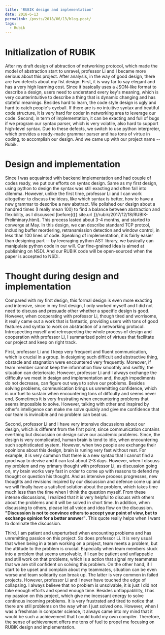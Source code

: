 ```yaml
---
title: 'RUBIK design and implementation'
date: 2018-6-13
permalink: /posts/2018/06/13/blog-post/
tags:
  - Rubik
---
```


Initialization of RUBIK
======

After my draft design of abtraction of networking protocol, which made the model 
of abstraction start to unravel, professor Li and I became more serious about 
this project. After analysis, in the way of good design, there are two defects 
about my fist design. First, it is way far to say elegant and has a very high 
learning cost. Since it basically uses a JSON-like format to describe a design, 
users need to understand every key's meaning, which is very counterintuitive to 
describe a thing that is dynamic changing and has stateful meanings. Besides 
hard to learn, the code style design is ugly and hard to catch people's eyeball.
If there are is no intuitive syntax and beatiful code structure, it is very hard 
for coder in networking area to leverage our code. Second, in term of 
implementation, it can be exacting and full of bugs if we program our syntax 
parser, which is very volatile, also hard to support high-level syntax. Due to 
these defects, we switch to use python interpreter, which provides a ready-made 
grammar parser and has tons of virtue in coding, to accomplish our design. And 
we came up with our project name -- Rubik.

Design and implementation
======

Since I was acquainted with backend implementation and had couple of codes 
ready, we put our efforts on syntax design. Same as my first design, using 
python to design the syntax was still exacting and often fall into dilemma. 
However, unlike the first time, professor Li and I can work altogether to 
discuss the ideas, like which syntax is better, how to have a new grammar to 
describe a new abstract. We polished our design about a handred times
(I really mean 100) to find a balance between abstraction and flexibility, 
as I discussed [before]({{ site.url }}/rubik/2017/12/18/RUBIK-Preliminary.html).
This process lasted about 3-4 months, and started to converge at May. In this 
design, we can describe standard TCP protcol, including buffer reordering, 
retransmission detection and window control, in less than 100 lines of code. 
Speaking of implementation, it is fairly easier than designing part -- by 
leveraging python AST library, we basically can manipulate python code in our 
will. Our fine-grained idea is aimed at publishing on NSDI. And our RUBIK code 
will be open-sourced when the paper is accepted to NSDI.

Thought during design and implementation
======

Compared with my first design, this formal design is even more exacting and 
intensive, since in my first design, I only worked myself and I did not need to
discuss and presuade other whether a specific design is good. However, when 
cooperating with professor Li, though tired and worrisome, it really came out a
work that is fantastic, providing users with tons of good features and syntax to
work on abstraction of a networking protocol. Introspecting myself and 
retrospecting the whole process of design and cooperation 
with professor Li, I summarized point of virtues that facilitate our project 
and keep on right track. 

First, professor Li and I keep very frequent and fluent communication, which is 
crucial in a group. In designing such difficult and abstractive thing, obstacle 
and stagnation were encountered very frequently. Moreover, if team member cannot
keep the information flow smoothly and swiftly, the situation can deteriorate. 
However, professor Li and I always exchange the difficulty we meet in design and 
implementation and, though impediments do not decrease, can figure out ways to 
solve our problems. Besides solving problems, communication brings us 
unremitting confidence, which is our fuel to sustain when encountering tons of 
diffculty and seems never end. Sometimes it is very frustrating when 
encountering problems that seems impossible to solve. However, talking with 
other and inspired by other's intelligence can make me solve quickly and give 
me confidence that our team is invincible and no problem can beat us. 

Second, professor Li and I have very intensive discussions about our design, 
which is different from the first point, since communication contains 
everthing but discussion on design solve our academic problems. Since, the 
design is very complicated, human brain is tend to idle, when encountering such 
sophisticated system. However, when two people are exchange their opoinions 
about this design, brain is runing very fast without rest. For example, it 
is very common that there is a new syntax that I cannot find a good way to 
devise and it can last about 2-3 days. However, when I discuss my problem and my
primary thought with professor Li, as discussion going on, my brain works very 
fast in order to come up with reasons to defend my thought or question his 
thought. And as intensive process progresses, new thoughts and revisions
inspired by our discussion and defence come up and we will finally have a 
satisfied solution about the problem, which takes time much less than the time when
I think the question myself. From these intense discussions, I realized 
that it is very helpful to discuss with others about the problems and it will 
be solved in short time. In addition, when discussing to others, please let all
voice and idea flow on the discussion. **"Discussion is not to convince others 
to accept your point of view, but to exchange opinion for a better answer"**. 
This quote really helps when I want to dominate the discussion.

Third, I am patient and unperturbed when encounting problems and has unremitting
passion on this project. So does professor Li. It is very usual that when being 
in a team working on a project, team meets a problem, but the attitude to the
problem is crucial. Especially when team members stuck into a problem that seems
unsolvable, if I can be patient and unflappable and still work on that 
problems, which is a action that signal my teammates that we are still confident
on solving this problem. On the other hand, if I start to be upset and complain 
about my teammates, situation can be even worse and team solidarity can break 
up. The latter is very common in failed projects. However, professor Li and I 
never have touched the edge of collapsing. I always believe that no problem is 
unsolvable, it is just I did not take enough efforts and spend enough time. 
Besides unflappablility, I has my passion on this project, which give me 
incessant energy to solve continous incoming problems. It is very frustrated 
and tired to notice that there are still problems on the way when I just solved 
one. However, when I was a freshman in computer science, it always came into my 
mind that it would be such a achievement that I could build my own compiler. 
Therefore, the sense of achievement offers me tons of fuel to propel me focusing on 
RUBIK design and implementation.